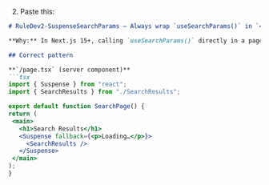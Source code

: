 2. Paste this:

```md
# RuleDev2-SuspenseSearchParams — Always wrap `useSearchParams()` in `<Suspense>`

**Why:** In Next.js 15+, calling `useSearchParams()` directly in a page file during prerender can break the build (especially on Vercel).

## Correct pattern

**`/page.tsx` (server component)**
```tsx
import { Suspense } from "react";
import { SearchResults } from "./SearchResults";

export default function SearchPage() {
return (
 <main>
   <h1>Search Results</h1>
   <Suspense fallback={<p>Loading…</p>}>
     <SearchResults />
   </Suspense>
 </main>
);
}
